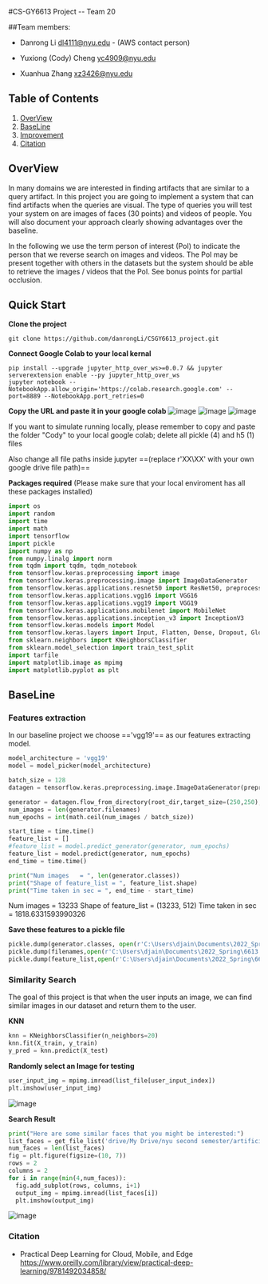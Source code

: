 #CS-GY6613 Project -- Team 20

##Team members:

* Danrong Li dl4111@nyu.edu - (AWS contact person)

* Yuxiong (Cody) Cheng yc4909@nyu.edu

* Xuanhua Zhang xz3426@nyu.edu

## Table of Contents

1. [OverView](##OverView)
2. [BaseLine](##BaseLine)
3. [Improvement](#third-example)
4. [Citation](###Citation)

## OverView
In many domains we are interested in finding artifacts that are similar to a query artifact. In this project you are going to implement a system that can find artifacts when the queries are visual. The type of queries you will test your system on are images of faces (30 points) and videos of people. You will also document your approach clearly showing advantages over the baseline.

In the following we use the term person of interest (PoI) to indicate the person that we reverse search on images and videos. The PoI may be present together with others in the datasets but the system should be able to retrieve the images / videos that the PoI. See bonus points for partial occlusion.


## Quick Start
**Clone the project**
 ``` console
 git clone https://github.com/danrongLi/CSGY6613_project.git
 ```
 **Connect Google Colab to your local kernal**


``` console
pip install --upgrade jupyter_http_over_ws>=0.0.7 && jupyter serverextension enable --py jupyter_http_over_ws
jupyter notebook --NotebookApp.allow_origin='https://colab.research.google.com' --port=8889 --NotebookApp.port_retries=0
```

**Copy the URL and paste it in your google colab**
![image](pics/Screen%20Shot%202022-04-06%20at%207.10.39%20PM.png)
![image](pics/quickstart2.png)
![image](pics/quickstart3.png)

If you want to simulate running locally, please remember to copy and paste the folder "Cody" to your local google colab; delete all pickle (4) and h5 (1) files

Also change all file paths inside jupyter ==(replace r'XX\XX' with your own google drive file path)==

**Packages required** (Please make sure that your local enviroment has all these packages installed)
```python
import os
import random
import time
import math
import tensorflow
import pickle
import numpy as np
from numpy.linalg import norm
from tqdm import tqdm, tqdm_notebook
from tensorflow.keras.preprocessing import image
from tensorflow.keras.preprocessing.image import ImageDataGenerator
from tensorflow.keras.applications.resnet50 import ResNet50, preprocess_input
from tensorflow.keras.applications.vgg16 import VGG16
from tensorflow.keras.applications.vgg19 import VGG19
from tensorflow.keras.applications.mobilenet import MobileNet
from tensorflow.keras.applications.inception_v3 import InceptionV3
from tensorflow.keras.models import Model
from tensorflow.keras.layers import Input, Flatten, Dense, Dropout, GlobalAveragePooling2D
from sklearn.neighbors import KNeighborsClassifier
from sklearn.model_selection import train_test_split
import tarfile
import matplotlib.image as mpimg
import matplotlib.pyplot as plt
```
## BaseLine

### Features extraction
In our baseline project we choose =='vgg19'== as our features extracting model.
```python
model_architecture = 'vgg19'
model = model_picker(model_architecture)

batch_size = 128
datagen = tensorflow.keras.preprocessing.image.ImageDataGenerator(preprocessing_function=preprocess_input)

generator = datagen.flow_from_directory(root_dir,target_size=(250,250),class_mode=None, shuffle=False)
num_images = len(generator.filenames)
num_epochs = int(math.ceil(num_images / batch_size))

start_time = time.time()
feature_list = []
#feature_list = model.predict_generator(generator, num_epochs)
feature_list = model.predict(generator, num_epochs)
end_time = time.time()

print("Num images   = ", len(generator.classes))
print("Shape of feature_list = ", feature_list.shape)
print("Time taken in sec = ", end_time - start_time)
```
Num images   =  13233
Shape of feature_list =  (13233, 512)
Time taken in sec =  1818.6331593990326

**Save these features to a pickle file**
```python
pickle.dump(generator.classes, open(r'C:\Users\djain\Documents\2022_Spring\6613 AI\project\lfw\class_ids-lfw.pickle', 'wb'))
pickle.dump(filenames,open(r'C:\Users\djain\Documents\2022_Spring\6613 AI\project\lfw\filenames-lfw.pickle', 'wb'))
pickle.dump(feature_list,open(r'C:\Users\djain\Documents\2022_Spring\6613 AI\project\lfw\features-lfw-' + model_architecture + '.pickle', 'wb'))
```
### Similarity Search
The goal of this project is that when the user inputs an image, we can find similar images in our dataset and return them to the user.

**KNN**

```python
knn = KNeighborsClassifier(n_neighbors=20)
knn.fit(X_train, y_train)
y_pred = knn.predict(X_test)
```
**Randomly select an Image for testing**
```python
user_input_img = mpimg.imread(list_file[user_input_index])
plt.imshow(user_input_img)
```
![image](pics/KNN_test_input.png)

**Search Result**
```python
print("Here are some similar faces that you might be interested:")
list_faces = get_file_list('drive/My Drive/nyu second semester/artificial intelligence/ai_project/Cody/LFW/deepfunneled'+'/lfw-deepfunneled/'+name_output)
num_faces = len(list_faces)
fig = plt.figure(figsize=(10, 7))
rows = 2
columns = 2
for i in range(min(4,num_faces)):
  fig.add_subplot(rows, columns, i+1)
  output_img = mpimg.imread(list_faces[i])
  plt.imshow(output_img)
```
![image](pics/KNN_test_output.png)





### Citation
- Practical Deep Learning for Cloud, Mobile, and Edge 
https://www.oreilly.com/library/view/practical-deep-learning/9781492034858/
